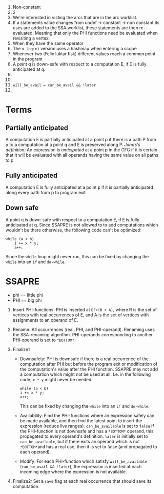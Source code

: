1.  Non-constant
2.  2
3.  We're interested in visting the arcs that are in the arc worklist.
4.  If a statements value changes from undef -> constant -> non constant
    its uses are added to the SSA worklist, these statements are then
    re-evaluated. Meaning that only the PHI functions need be evaluated when
    revisiting a vertex.
5.  When they have the same operator
6.  The `n log(n)` version uses a hashmap when entering a scope
7.  Whenever two (Felix luktar fisk) different values reach a common point in the program
8.  A point q is down-safe with respect to a computation E, if E is fully
    anticipated at q.
9.  
10. 
11. `will_be_avail = can_be_avail && !later`
12. 

Terms
=====

## Partially anticipated ##
A computation E is partially anticipated at a point p if there is a path P from
p to a computation at a point q and E is preserved along P.
*Jonas's definition:* An expression is *anticipated* at a point p in the CFG if
it is certain that it will be evaluated with all operands having the same
value on all paths to p.

## Fully anticipated ##
A computation E is fully anticipated at a point p if it is partially anticipated
along every path from p to program exit.

## Down safe ##
A point q is down-safe with respect to a computation E, if E is fully
anticipated at q. Since SSAPRE is not allowed to to add computations which
wouldn't be there otherwise, the following code can't be optimized:
```
while (a < b)
    i += x * y;
    a++;
```
Since the `while` loop might never run, this can be fixed by changing the
`while` into an `if` and `do-while`.

SSAPRE
======

* phi == little phi
* PHI == big phi

1.  Insert PHI-functions. PHI is inserted at `DF+(R + A)`, where
    R is the set of vertices with real occurrences of E, and A is the set of
    vertices with assignments to an operand of E.
2.  Rename. All occurrences (real, PHI, and PHI-operand). Renaming uses the
    SSA-renaming algorithm. PHI-operands corresponding to another PHI-operand
    is set to `*BOTTOM*`.
3.  Finalize1
    *   Downsafety: PHI is downsafe if there is a real occurrence of the
        computation after PHI but before the program exit or modification of
        the computation's value after the PHI function. SSAPRE may not add a
        computation which might not be used at all. I.e. in the following code,
        `x * y` might never be needed.
        ```
        while (a < b)
        i += x * y;
        a++;
        ```
        This can be fixed by changing
        the `while` into an `if` and `do-while`.

    *   Availability: Find the PHI-functions where an expression safely can be
        made available, and then find the latest point to insert the expression
        (reduce live ranges). `can_be_available` is set to `false` if the
        PHI-function is not downsafe and has a `*BOTTOM*` operand, this
        propagated to every operand's definition. `later` is initially set to
        `can_be_available`, but if there exits an operand which is not
        `*BOTTOM*`and has a real use, then it is set to false (and propagated
        to each operand).

    *   Modify: For each PHI-function which satisfy `will_be_available`
        (`can_be_avail && !later`), the expression is inserted at each incoming
        edge where the expression is not available.

4.  Finalize2: Set a `save` flag at each real occurrence that should save its
    computation.
